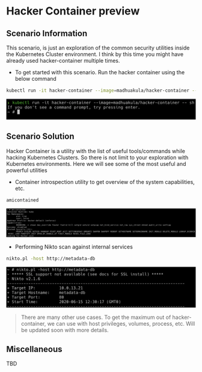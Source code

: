 # Hacker Container preview

## Scenario Information

This scenario, is just an exploration of the common security utilities inside the Kubernetes Cluster environment. I think by this time you might have already used hacker-container multiple times.

* To get started with this scenario. Run the hacker container using the below command

```bash
kubectl run -it hacker-container --image=madhuakula/hacker-container -- sh
```

![Scenario 14 Welcome](images/sc-14-1.png)

## Scenario Solution

Hacker Container is a utility with the list of useful tools/commands while hacking Kubernetes Clusters. So there is not limit to your exploration with Kubernetes environments. Here we will see some of the most useful and powerful utilities

* Container introspection utility to get overview of the system capabilities, etc.

```bash
amicontained
```

![Scenario 14 amicontained](images/sc-14-2.png)

* Performing Nikto scan against internal services

```bash
nikto.pl -host http://metadata-db
```

![Scenario 14 amicontained](images/sc-14-3.png)

> There are many other use cases. To get the maximum out of hacker-container, we can use with host privileges, volumes, process, etc. Will be updated soon with more details.

## Miscellaneous

TBD
